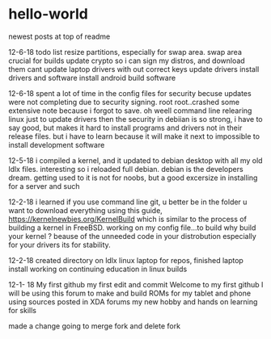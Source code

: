 # hello-world
newest posts at top of readme

12-6-18  todo list
               resize partitions, especially for swap area. swap area crucial for builds
               update crypto so i can sign my distros, and download them cant update laptop drivers with out correct keys
               update drivers
               install drivers and software 
               install android build software

12-6-18 spent a lot of time in the config files for security becuse updates were not completing due to security signing. 
         root root..crashed some extensive note because i forgot to save. oh weell
         command line relearing linux
            just to update drivers
            then the security in debiian is so strong, i have to say good, but makes it hard to install programs and drivers not in their release files. but i have to learn because it will make it next to impossible to install development software
            
12-5-18 i compiled a kernel, and it updated to debian desktop with all my old ldlx files. interesting
        so i reloaded full debian. debian is the developers dream. getting used to it is not for noobs, but a good excersize in installing for a server and such
            
12-2-18 i learned if you use command line git, u better be in the folder u want to download everything 
        using this guide, https://kernelnewbies.org/KernelBuild which is similar to the process of building a kernel 
            in FreeBSD. working on my config file...to build
        why build your kernel ? beause of the unneeded code in your distrobution especially for your drivers its for stability.
        
12-2-18 created directory on ldlx linux laptop for repos, finished laptop install working on continuing education in linux builds



12-1- 18 My first github
my first edit and commit
Welcome to my first github 
I will be using this forum to make and build ROMs for my tablet and phone using sources posted in XDA forums
my new hobby and hands on learning for skills

made a change going to merge fork and delete fork
